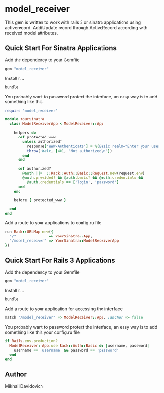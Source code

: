 model_receiver
===============

This gem is written to work with rails 3 or sinatra applications using
activerecord.
Add/Update record through ActiveRecord according with received model attributes.

Quick Start For Sinatra Applications
------------------------------------

Add the dependency to your Gemfile

```ruby
gem "model_receiver"
```

Install it...

```ruby
bundle
```

You probably want to password protect the interface, an easy way is to add something like this

```ruby
require 'model_receiver'

module YourSinatra
  class ModelReceiverApp < ModelReceiver::App

    helpers do
      def protected_www
        unless authorized?
          response['WWW-Authenticate'] = %(Basic realm="Enter your user name and password")
          throw(:halt, [401, "Not authorized\n"])
        end
      end

      def authorized?
        @auth ||=  ::Rack::Auth::Basic::Request.new(request.env)
        @auth.provided? && @auth.basic? && @auth.credentials &&
          @auth.credentials == ['login', 'password']
      end
    end

    before { protected_www }

  end
end
```

Add a route to your applications to config.ru file

```ruby
run Rack::URLMap.new({
  "/"               => YourSinatra::App,
  "/model_receiver" => YourSinatra::ModelReceiverApp
})
```

Quick Start For Rails 3 Applications
------------------------------------

Add the dependency to your Gemfile

```ruby
gem "model_receiver"
```

Install it...

```ruby
bundle
```

Add a route to your application for accessing the interface

```ruby
match "/model_receiver" => ModelReceiver::App, :anchor => false
```

You probably want to password protect the interface, an easy way is to add something like this your config.ru file

```ruby
if Rails.env.production?
  ModelReceiver::App.use Rack::Auth::Basic do |username, password|
    username == 'username' && password == 'password'
  end
end
```

Author
------

Mikhail Davidovich